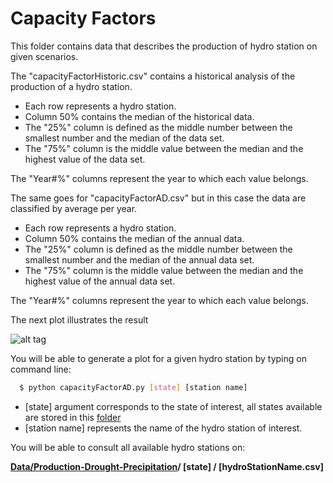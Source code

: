 # Capacity Factors


This folder contains data that describes the production of hydro station on given scenarios.


The "capacityFactorHistoric.csv" contains a historical analysis of the production of a hydro station.

  - Each row represents a hydro station.
  - Column 50% contains the median of the historical data.
  - The "25%" column is defined as the middle number between the smallest number and the median of the data set.
  - The "75%" column is the middle value between the median and the highest value of the data set.


The "Year#%" columns represent the year to which each value belongs.



The same goes for "capacityFactorAD.csv" but in this case the data are classified by average per year.

  - Each row represents a hydro station.
  - Column 50% contains the median of the annual data.
  - The "25%" column is defined as the middle number between the smallest number and the median of the annual data set.
  - The "75%" column is the middle value between the median and the highest value of the annual data set.


The "Year#%" columns represent the year to which each value belongs.




The next plot illustrates the result

![alt tag](https://github.com/sergiocastellanos/switch_mexico_data/blob/master/Hydro/Plots/percentiles.png)


You will be able to generate a plot for a given hydro station by typing on command line:

```sh
  $ python capacityFactorAD.py [state] [station name]
  ```

  - [state] argument corresponds to the state of interest, all states available are stored in this [folder][folder]
  - [station name] represents the name of the hydro station of interest.

You will be able to consult all available hydro stations on:

**[Data/Production-Drought-Precipitation][data]/ [state] / [hydroStationName.csv]**

[data]: <https://github.com/sergiocastellanos/switch_mexico_data/tree/master/Hydro/Data/Production-Drought-Precipitation>
[folder]: <https://github.com/sergiocastellanos/switch_mexico_data/tree/master/Hydro/Data/Production-Drought-Precipitation>
